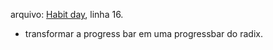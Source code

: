  arquivo: [Habit day](./src/components/HabitDay.tsx), linha 16.
 - transformar a progress bar em uma progressbar do radix.